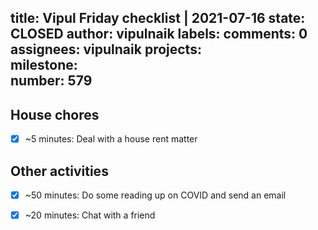 title:	Vipul Friday checklist | 2021-07-16
state:	CLOSED
author:	vipulnaik
labels:	
comments:	0
assignees:	vipulnaik
projects:	
milestone:	
number:	579
--
## House chores

- [x] ~5 minutes: Deal with a house rent matter
## Other activities

- [x] ~50 minutes: Do some reading up on COVID and send an email
- [x] ~20 minutes: Chat with a friend 

